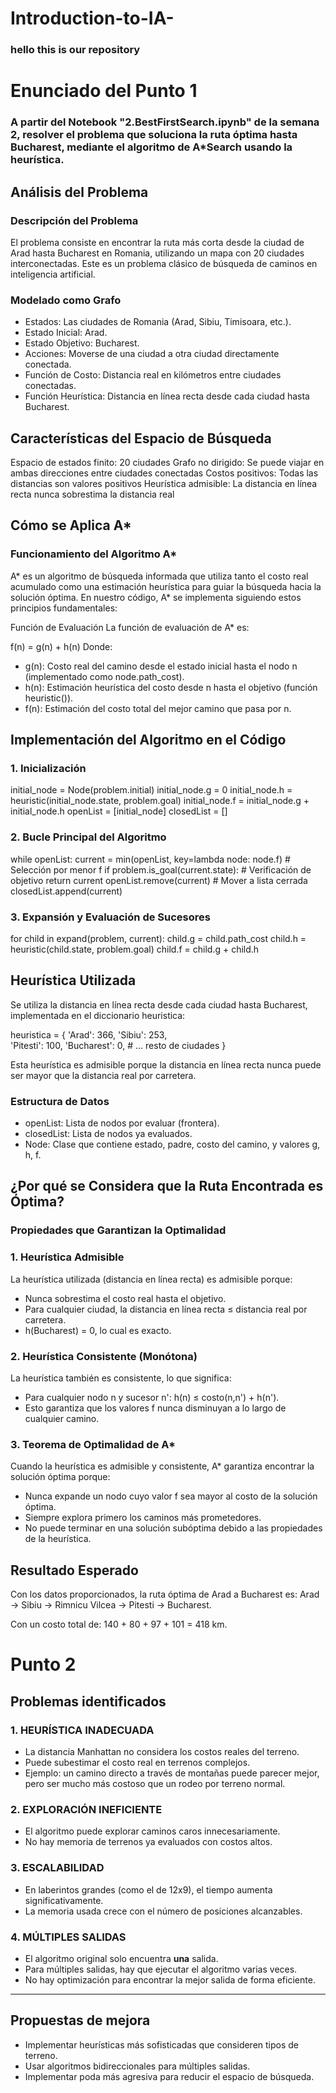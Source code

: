 # Introduction-to-IA-
### hello this is our repository

# Enunciado del Punto 1

### A partir del Notebook "2.BestFirstSearch.ipynb" de la semana 2, resolver el problema que soluciona la ruta óptima hasta Bucharest, mediante el algoritmo de A*Search usando la heurística.

## Análisis del Problema
### Descripción del Problema
El problema consiste en encontrar la ruta más corta desde la ciudad de Arad hasta Bucharest en Romania, utilizando un mapa con 20 ciudades interconectadas. Este es un problema clásico de búsqueda de caminos en inteligencia artificial.

### Modelado como Grafo
- Estados: Las ciudades de Romania (Arad, Sibiu, Timisoara, etc.).
- Estado Inicial: Arad.
- Estado Objetivo: Bucharest.
- Acciones: Moverse de una ciudad a otra ciudad directamente conectada.
- Función de Costo: Distancia real en kilómetros entre ciudades conectadas.
- Función Heurística: Distancia en línea recta desde cada ciudad hasta Bucharest.

## Características del Espacio de Búsqueda
Espacio de estados finito: 20 ciudades
Grafo no dirigido: Se puede viajar en ambas direcciones entre ciudades conectadas
Costos positivos: Todas las distancias son valores positivos
Heurística admisible: La distancia en línea recta nunca sobrestima la distancia real

## Cómo se Aplica A*
### Funcionamiento del Algoritmo A*
A* es un algoritmo de búsqueda informada que utiliza tanto el costo real acumulado como una estimación heurística para guiar la búsqueda hacia la solución óptima. En nuestro código, A* se implementa siguiendo estos principios fundamentales:

Función de Evaluación
La función de evaluación de A* es:

f(n) = g(n) + h(n)
Donde:

- g(n): Costo real del camino desde el estado inicial hasta el nodo n (implementado como node.path_cost).
- h(n): Estimación heurística del costo desde n hasta el objetivo (función heuristic()).
- f(n): Estimación del costo total del mejor camino que pasa por n.

## Implementación del Algoritmo en el Código

### 1. Inicialización


initial_node = Node(problem.initial)
initial_node.g = 0
initial_node.h = heuristic(initial_node.state, problem.goal)
initial_node.f = initial_node.g + initial_node.h
openList = [initial_node]
closedList = []

### 2. Bucle Principal del Algoritmo

while openList:
    current = min(openList, key=lambda node: node.f)  # Selección por menor f
    if problem.is_goal(current.state):               # Verificación de objetivo
        return current
    openList.remove(current)                         # Mover a lista cerrada
    closedList.append(current)
    
### 3. Expansión y Evaluación de Sucesores

for child in expand(problem, current):
    child.g = child.path_cost
    child.h = heuristic(child.state, problem.goal)
    child.f = child.g + child.h

## Heurística Utilizada
Se utiliza la distancia en línea recta desde cada ciudad hasta Bucharest, implementada en el diccionario heuristica:

heuristica = {
    'Arad': 366,
    'Sibiu': 253,  
    'Pitesti': 100,
    'Bucharest': 0,
    # ... resto de ciudades
}

Esta heurística es admisible porque la distancia en línea recta nunca puede ser mayor que la distancia real por carretera.

### Estructura de Datos
- openList: Lista de nodos por evaluar (frontera).
- closedList: Lista de nodos ya evaluados.
- Node: Clase que contiene estado, padre, costo del camino, y valores g, h, f.

## ¿Por qué se Considera que la Ruta Encontrada es Óptima?
### Propiedades que Garantizan la Optimalidad

### 1. Heurística Admisible
La heurística utilizada (distancia en línea recta) es admisible porque:

- Nunca sobrestima el costo real hasta el objetivo.
- Para cualquier ciudad, la distancia en línea recta ≤ distancia real por carretera.
- h(Bucharest) = 0, lo cual es exacto.

### 2. Heurística Consistente (Monótona)
La heurística también es consistente, lo que significa:

- Para cualquier nodo n y sucesor n': h(n) ≤ costo(n,n') + h(n').
- Esto garantiza que los valores f nunca disminuyan a lo largo de cualquier camino.

### 3. Teorema de Optimalidad de A*
Cuando la heurística es admisible y consistente, A* garantiza encontrar la solución óptima porque:

- Nunca expande un nodo cuyo valor f sea mayor al costo de la solución óptima.
- Siempre explora primero los caminos más prometedores.
- No puede terminar en una solución subóptima debido a las propiedades de la heurística.

## Resultado Esperado
Con los datos proporcionados, la ruta óptima de Arad a Bucharest es: Arad → Sibiu → Rimnicu Vilcea → Pitesti → Bucharest.

Con un costo total de: 140 + 80 + 97 + 101 = 418 km.


# Punto 2
## Problemas identificados

### 1. HEURÍSTICA INADECUADA
- La distancia Manhattan no considera los costos reales del terreno.
- Puede subestimar el costo real en terrenos complejos.
- Ejemplo: un camino directo a través de montañas puede parecer mejor, pero ser mucho más costoso que un rodeo por terreno normal.

### 2. EXPLORACIÓN INEFICIENTE
- El algoritmo puede explorar caminos caros innecesariamente.
- No hay memoria de terrenos ya evaluados con costos altos.

### 3. ESCALABILIDAD
- En laberintos grandes (como el de 12x9), el tiempo aumenta significativamente.
- La memoria usada crece con el número de posiciones alcanzables.

### 4. MÚLTIPLES SALIDAS
- El algoritmo original solo encuentra **una** salida.
- Para múltiples salidas, hay que ejecutar el algoritmo varias veces.
- No hay optimización para encontrar la mejor salida de forma eficiente.

---

##  Propuestas de mejora
- Implementar heurísticas más sofisticadas que consideren tipos de terreno.
- Usar algoritmos bidireccionales para múltiples salidas.
- Implementar poda más agresiva para reducir el espacio de búsqueda.
